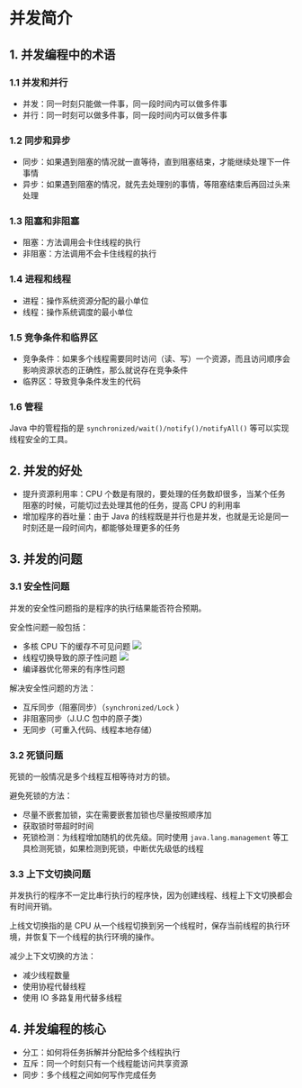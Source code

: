 # 并发简介

## 1. 并发编程中的术语

### 1.1 并发和并行

- 并发：同一时刻只能做一件事，同一段时间内可以做多件事
- 并行：同一时刻可以做多件事，同一段时间内可以做多件事

### 1.2 同步和异步

- 同步：如果遇到阻塞的情况就一直等待，直到阻塞结束，才能继续处理下一件事情
- 异步：如果遇到阻塞的情况，就先去处理别的事情，等阻塞结束后再回过头来处理

### 1.3 阻塞和非阻塞

- 阻塞：方法调用会卡住线程的执行
- 非阻塞：方法调用不会卡住线程的执行

### 1.4 进程和线程

- 进程：操作系统资源分配的最小单位
- 线程：操作系统调度的最小单位

### 1.5 竞争条件和临界区

- 竞争条件：如果多个线程需要同时访问（读、写）一个资源，而且访问顺序会影响资源状态的正确性，那么就说存在竞争条件
- 临界区：导致竞争条件发生的代码

### 1.6 管程

Java 中的管程指的是 `synchronized/wait()/notify()/notifyAll()` 等可以实现线程安全的工具。

## 2. 并发的好处

- 提升资源利用率：CPU 个数是有限的，要处理的任务数却很多，当某个任务阻塞的时候，可能切过去处理其他的任务，提高 CPU 的利用率
- 增加程序的吞吐量：由于 Java 的线程既是并行也是并发，也就是无论是同一时刻还是一段时间内，都能够处理更多的任务

## 3. 并发的问题

### 3.1 安全性问题

并发的安全性问题指的是程序的执行结果能否符合预期。

安全性问题一般包括：

- 多核 CPU 下的缓存不可见问题
  ![](https://raw.githubusercontent.com/prprus/Blog/master/image/java-concurrent-1.png)
- 线程切换导致的原子性问题
  ![](https://raw.githubusercontent.com/prprus/Blog/master/image/java-concurrent-2.png)
- 编译器优化带来的有序性问题

解决安全性问题的方法：

- 互斥同步（阻塞同步）（`synchronized/Lock` ）
- 非阻塞同步（J.U.C 包中的原子类）
- 无同步（可重入代码、线程本地存储）

### 3.2 死锁问题

死锁的一般情况是多个线程互相等待对方的锁。

避免死锁的方法：

- 尽量不嵌套加锁，实在需要嵌套加锁也尽量按照顺序加
- 获取锁时带超时时间
- 死锁检测：为线程增加随机的优先级。同时使用 `java.lang.management` 等工具检测死锁，如果检测到死锁，中断优先级低的线程

### 3.3 上下文切换问题

并发执行的程序不一定比串行执行的程序快，因为创建线程、线程上下文切换都会有时间开销。

上线文切换指的是 CPU 从一个线程切换到另一个线程时，保存当前线程的执行环境，并恢复下一个线程的执行环境的操作。

减少上下文切换的方法：

- 减少线程数量
- 使用协程代替线程
- 使用 IO 多路复用代替多线程

## 4. 并发编程的核心

- 分工：如何将任务拆解并分配给多个线程执行
- 互斥：同一个时刻只有一个线程能访问共享资源
- 同步：多个线程之间如何写作完成任务

